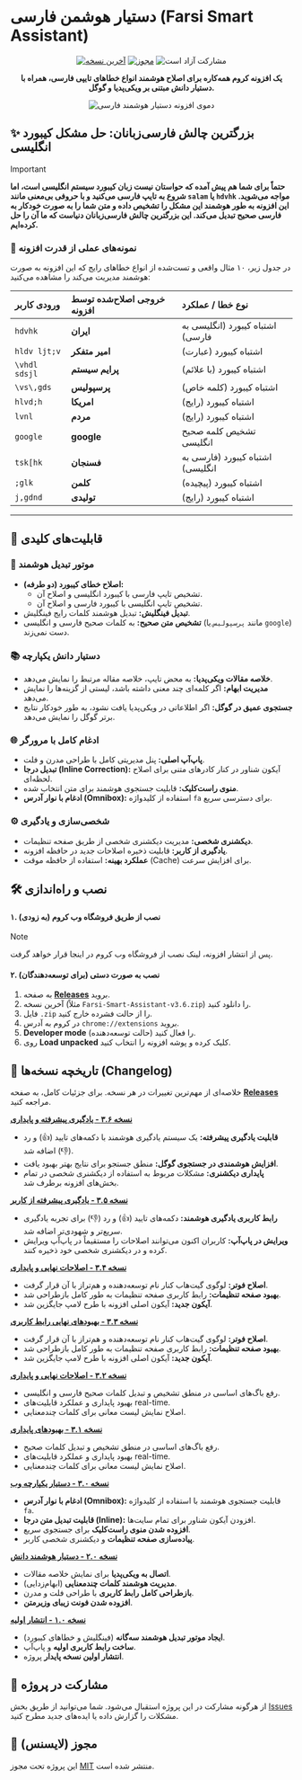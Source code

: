 # دستیار هوشمن فارسی (Farsi Smart Assistant)

<p align="center">
  <a href="https://github.com/AmirMotefaker/Farsi-Smart-Assistant/releases/latest"><img src="https://img.shields.io/github/v/release/AmirMotefaker/Farsi-Smart-Assistant" alt="آخرین نسخه"></a>
  <a href="https://github.com/AmirMotefaker/Farsi-Smart-Assistant/blob/main/LICENSE"><img src="https://img.shields.io/github/license/AmirMotefaker/Farsi-Smart-Assistant" alt="مجوز"></a>
  <img src="https://img.shields.io/badge/PRs-welcome-brightgreen.svg" alt="مشارکت آزاد است">
</p>

<p align="center">
  <strong>یک افزونه کروم همه‌کاره برای اصلاح هوشمند انواع خطاهای تایپی فارسی، همراه با دستیار دانش مبتنی بر ویکی‌پدیا و گوگل.</strong>
</p>

<p align="center">
  <img src="link/to/your/final_demo.gif" alt="دموی افزونه دستیار هوشمند فارسی">
</p>

## ✨ بزرگترین چالش فارسی‌زبانان: حل مشکل کیبورد انگلیسی

> [!IMPORTANT]
> **حتماً برای شما هم پیش آمده که حواستان نیست زبان کیبورد سیستم انگلیسی است، اما شروع به تایپ فارسی می‌کنید و با حروفی بی‌معنی مانند `salam` یا `hdvhk` مواجه می‌شوید. این افزونه به طور هوشمند این مشکل را تشخیص داده و متن شما را به صورت خودکار به فارسی صحیح تبدیل می‌کند. این بزرگترین چالش فارسی‌زبانان دنیاست که ما آن را حل کرده‌ایم.**

### 🎯 نمونه‌های عملی از قدرت افزونه

در جدول زیر، ۱۰ مثال واقعی و تست‌شده از انواع خطاهای رایج که این افزونه به صورت هوشمند مدیریت می‌کند را مشاهده می‌کنید:

| ورودی کاربر | خروجی اصلاح‌شده توسط افزونه | نوع خطا / عملکرد |
| :--- | :--- | :--- |
| `hdvhk` | **ایران** | اشتباه کیبورد (انگلیسی به فارسی) |
| `hldv ljt;v` | **امیر متفکر** | اشتباه کیبورد (عبارت) |
| `\vhdl sdsjl` | **پرایم سیستم** | اشتباه کیبورد (با علائم) |
| `\vs\,gds` | **پرسپولیس** | اشتباه کیبورد (کلمه خاص) |
| `hlvd;h` | **امریکا** | اشتباه کیبورد (رایج) |
| `lvnl` | **مردم** | اشتباه کیبورد (رایج) |
| `google` | **google** | تشخیص کلمه صحیح انگلیسی |
| `tsk[hk` | **فسنجان** | اشتباه کیبورد (فارسی به انگلیسی) |
| `;glk` | **کلمن** | اشتباه کیبورد (پیچیده) |
| `j,gdnd` | **تولیدی** | اشتباه کیبورد (رایج) |

---

## 🚀 قابلیت‌های کلیدی

### 🧠 موتور تبدیل هوشمند
- **اصلاح خطای کیبورد (دو طرفه):**
    - تشخیص تایپ فارسی با کیبورد انگلیسی و اصلاح آن.
    - تشخیص تایپ انگلیسی با کیبورد فارسی و اصلاح آن.
- **تبدیل فینگلیش:** تبدیل هوشمند کلمات رایج فینگلیش.
- **تشخیص متن صحیح:** به کلمات صحیح فارسی و انگلیسی (مانند `پرسپولیس` یا `google`) دست نمی‌زند.

### 📚 دستیار دانش یکپارچه
- **خلاصه مقالات ویکی‌پدیا:** به محض تایپ، خلاصه مقاله مرتبط را نمایش می‌دهد.
- **مدیریت ابهام:** اگر کلمه‌ای چند معنی داشته باشد، لیستی از گزینه‌ها را نمایش می‌دهد.
- **جستجوی عمیق در گوگل:** اگر اطلاعاتی در ویکی‌پدیا یافت نشود، به طور خودکار نتایج برتر گوگل را نمایش می‌دهد.

### 🌐 ادغام کامل با مرورگر
- **پاپ‌آپ اصلی:** پنل مدیریتی کامل با طراحی مدرن و فلت.
- **تبدیل درجا (Inline Correction):** آیکون شناور در کنار کادرهای متنی برای اصلاح لحظه‌ای.
- **منوی راست‌کلیک:** قابلیت جستجوی هوشمند برای متن انتخاب شده.
- **ادغام با نوار آدرس (Omnibox):** استفاده از کلیدواژه `fa` برای دسترسی سریع.

### ⚙️ شخصی‌سازی و یادگیری
- **دیکشنری شخصی:** مدیریت دیکشنری شخصی از طریق صفحه تنظیمات.
- **یادگیری از کاربر:** قابلیت ذخیره اصلاحات جدید در حافظه افزونه.
- **عملکرد بهینه:** استفاده از حافظه موقت (Cache) برای افزایش سرعت.

## 🛠️ نصب و راه‌اندازی

#### ۱. نصب از طریق فروشگاه وب کروم (به زودی)
> [!NOTE]
> پس از انتشار افزونه، لینک نصب از فروشگاه وب کروم در اینجا قرار خواهد گرفت.

#### ۲. نصب به صورت دستی (برای توسعه‌دهندگان)
1.  به صفحه **[Releases](https://github.com/AmirMotefaker/Farsi-Smart-Assistant/releases)** بروید.
2.  آخرین نسخه (مثلاً `Farsi-Smart-Assistant-v3.6.zip`) را دانلود کنید.
3.  فایل `.zip` را از حالت فشرده خارج کنید.
4.  در کروم به آدرس `chrome://extensions` بروید.
5.  **Developer mode** (حالت توسعه‌دهنده) را فعال کنید.
6.  روی **Load unpacked** کلیک کرده و پوشه افزونه را انتخاب کنید.

## 🔄 تاریخچه نسخه‌ها (Changelog)

خلاصه‌ای از مهم‌ترین تغییرات در هر نسخه. برای جزئیات کامل، به صفحه **[Releases](https://github.com/AmirMotefaker/Farsi-Smart-Assistant/releases)** مراجعه کنید.

**[نسخه ۳.۶ - یادگیری پیشرفته و پایداری](https://github.com/AmirMotefaker/Farsi-Smart-Assistant/releases/tag/v3.6)**
* **قابلیت یادگیری پیشرفته:** یک سیستم یادگیری هوشمند با دکمه‌های تایید (👍) و رد (👎) اضافه شد.
* **افزایش هوشمندی در جستجوی گوگل:** منطق جستجو برای نتایج بهتر بهبود یافت.
* **پایداری دیکشنری:** مشکلات مربوط به استفاده از دیکشنری شخصی در تمام بخش‌های افزونه برطرف شد.

**[نسخه ۳.۵ - یادگیری پیشرفته از کاربر](https://github.com/AmirMotefaker/Farsi-Smart-Assistant/releases/tag/v3.5)**
* **رابط کاربری یادگیری هوشمند:** دکمه‌های تایید (👍) و رد (👎) برای تجربه یادگیری سریع‌تر و شهودی‌تر اضافه شد.
* **ویرایش در پاپ‌آپ:** کاربران اکنون می‌توانند اصلاحات را مستقیماً در پاپ‌آپ ویرایش کرده و در دیکشنری شخصی خود ذخیره کنند.

**[نسخه ۳.۴ - اصلاحات نهایی و پایداری](https://github.com/AmirMotefaker/Farsi-Smart-Assistant/releases/tag/v3.4)**
* **اصلاح فوتر:** لوگوی گیت‌هاب کنار نام توسعه‌دهنده و هم‌تراز با آن قرار گرفت.
* **بهبود صفحه تنظیمات:** رابط کاربری صفحه تنظیمات به طور کامل بازطراحی شد.
* **آیکون جدید:** آیکون اصلی افزونه با طرح لامپ جایگزین شد.

**[نسخه ۳.۳ - بهبودهای نهایی رابط کاربری](https://github.com/AmirMotefaker/Farsi-Smart-Assistant/releases/tag/v3.3)**
* **اصلاح فوتر:** لوگوی گیت‌هاب کنار نام توسعه‌دهنده و هم‌تراز با آن قرار گرفت.
* **بهبود صفحه تنظیمات:** رابط کاربری صفحه تنظیمات به طور کامل بازطراحی شد.
* **آیکون جدید:** آیکون اصلی افزونه با طرح لامپ جایگزین شد.

**[نسخه ۳.۲ - اصلاحات نهایی و پایداری](https://github.com/AmirMotefaker/Farsi-Smart-Assistant/releases/tag/v3.2)**
* رفع باگ‌های اساسی در منطق تشخیص و تبدیل کلمات صحیح فارسی و انگلیسی.
* بهبود پایداری و عملکرد قابلیت‌های real-time.
* اصلاح نمایش لیست معانی برای کلمات چندمعنایی.

**[نسخه ۳.۱ - بهبودهای پایداری](https://github.com/AmirMotefaker/Farsi-Smart-Assistant/releases/tag/v3.1)**
* رفع باگ‌های اساسی در منطق تشخیص و تبدیل کلمات صحیح.
* بهبود پایداری و عملکرد قابلیت‌های real-time.
* اصلاح نمایش لیست معانی برای کلمات چندمعنایی.

**[نسخه ۳.۰ - دستیار یکپارچه وب](https://github.com/AmirMotefaker/Farsi-Smart-Assistant/releases/tag/v3.0)**
* **ادغام با نوار آدرس (Omnibox):** قابلیت جستجوی هوشمند با استفاده از کلیدواژه `fa`.
* **قابلیت تبدیل متن درجا (Inline):** افزودن آیکون شناور برای تمام سایت‌ها.
* **افزوده شدن منوی راست‌کلیک** برای جستجوی سریع.
* **پیاده‌سازی صفحه تنظیمات** و دیکشنری شخصی کاربر.

**[نسخه ۲.۰ - دستیار هوشمند دانش](https://github.com/AmirMotefaker/Farsi-Smart-Assistant/releases/tag/v2.0)**
* **اتصال به ویکی‌پدیا** برای نمایش خلاصه مقالات.
* **مدیریت هوشمند کلمات چندمعنایی** (ابهام‌زدایی).
* **بازطراحی کامل رابط کاربری** با طراحی فلت و مدرن.
* **افزوده شدن فونت زیبای وزیرمتن**.

**[نسخه ۱.۰ - انتشار اولیه](https://github.com/AmirMotefaker/Farsi-Smart-Assistant/releases/tag/v1.0)**
* **ایجاد موتور تبدیل هوشمند سه‌گانه** (فینگلیش و خطاهای کیبورد).
* **ساخت رابط کاربری اولیه** و پاپ‌آپ.
* **انتشار اولین نسخه پایدار** پروژه.

## 🤝 مشارکت در پروژه

از هرگونه مشارکت در این پروژه استقبال می‌شود. شما می‌توانید از طریق بخش [Issues](https://github.com/AmirMotefaker/Farsi-Smart-Assistant/issues) مشکلات را گزارش داده یا ایده‌های جدید مطرح کنید.

## 📜 مجوز (لایسنس)

این پروژه تحت مجوز [MIT](https://github.com/AmirMotefaker/Farsi-Smart-Assistant/blob/main/LICENSE) منتشر شده است.
